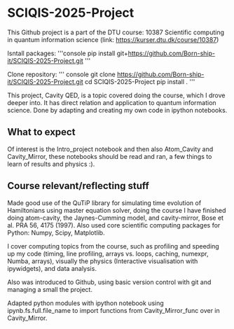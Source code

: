 # SCIQIS-2025-Project
This Github project is a part of the DTU course:
10387 Scientific computing in quantum information science (link: https://kurser.dtu.dk/course/10387)

Isntall packages:
'''console
pip install git+https://github.com/Born-ship-it/SCIQIS-2025-Project.git
'''

Clone repository:
''' console
git clone https://github.com/Born-ship-it/SCIQIS-2025-Project.git
cd SCIQIS-2025-Project
pip install .
'''

This project, Cavity QED, is a topic covered doing the course, which I drove deeper into. It has direct relation and application to quantum information science. Done by adapting and creating my own code in ipython notebooks.

## What to expect 
Of interest is the Intro_project notebook and then also Atom_Cavity and Cavity_Mirror, these notebooks should be read and ran, a few things to learn of results and physics :). 

## Course relevant/reflecting stuff

Made good use of the QuTiP library for simulating time evolution of Hamiltonians using master equation solver, doing the course I have finished doing atom-cavity, the Jaynes-Cumming model, and cavity-mirror, Bose et al. PRA 56, 4175 (1997). Also used core scientific computing packages for Python: Numpy, Scipy, Matplotlib.

I cover computing topics from the course, such as profiling and speeding up my code (timing, line profiling, arrays vs. loops, caching, numexpr, Numba, arrays), visually the physics (Interactive visualisation with ipywidgets), and data analysis. 

Also was introduced to Github, using basic version control with git and managing a small the project.

Adapted python modules with ipython notebook using ipynb.fs.full.file_name to import functions from Cavity_Mirror_func over in Cavity_Mirror.


